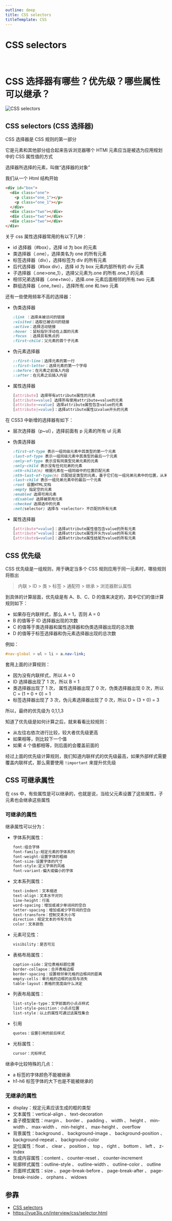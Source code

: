 ```yaml
---
outline: deep
title: CSS selectors
titleTemplate: CSS
---
```


# CSS selectors

<br>
<h1>CSS 选择器有哪些？优先级？哪些属性可以继承？</h1>

![CSS selectors](./images/css_selectors.png)

## CSS selectors (CSS 选择器)

CSS 选择器是 CSS 规则的第一部分

它是元素和其他部分组合起来告诉浏览器哪个 HTMl 元素应当是被选为应用规划中的 CSS 属性值的方式

选择器所选择的元素，叫做“选择器的对象”

我们从一个 Html 结构开始

```html
<div id="box">
  <div class="one">
    <p class="one_1"></p>
    <p class="one_1"></p>
  </div>
  <div class="two"></div>
  <div class="two"></div>
  <div class="two"></div>
</div>
```

关于 css 属性选择器常用的有以下几种：

- id 选择器（#box），选择 id 为 box 的元素
- 类选择器（.one），选择类名为 one 的所有元素
- 标签选择器（div），选择标签为 div 的所有元素
- 后代选择器（#box div），选择 id 为 box 元素内部所有的 div 元素
- 子选择器（.one>one_1），选择父元素为.one 的所有.one_1 的元素
- 相邻兄弟选择器（.one+two），选择.one 元素后面相邻的所有.two 元素
- 群组选择器（.one,.two），选择所有.one 和.two 元素

还有一些使用频率不高的选择器：

- 伪类选择器
  ```css
  :link ：选择未被访问的链接
  :visited：选取已被访问的链接
  :active：选择活动链接
  :hover ：鼠标指针浮动在上面的元素
  :focus ：选择具有焦点的
  :first-child：父元素的首个子元素
  ```
- 伪元素选择器

  ```css
  ::first-line：选择元素的第一行
  ::first-letter：选择元素的第一个字母
  ::before：在元素之前插入内容
  ::after：在元素之后插入内容
  ```

- 属性选择器

  ```css
  [attribute] 选择带有attribute属性的元素
  [attribute=value] 选择所有使用attribute=value的元素
  [attribute~=value] 选择attribute属性包含value的元素
  [attribute|=value]：选择attribute属性以value开头的元素
  ```

在 CSS3 中新增的选择器有如下：

- 层次选择器（p~ul），选择前面有 p 元素的所有 ul 元素
- 伪类选择器

  ```css
  :first-of-type 表示一组同级元素中其类型的第一个元素
  :last-of-type 表示一组同级元素中其类型的最后一个元素
  :only-of-type 表示没有同类型兄弟元素的元素
  :only-child 表示没有任何兄弟的元素
  :nth-child(n) 根据元素在一组同级中的位置匹配元素
  :nth-last-of-type(n) 匹配给定类型的元素，基于它们在一组兄弟元素中的位置，从末尾开始计数
  :last-child 表示一组兄弟元素中的最后一个元素
  :root 设置HTML文档
  :empty 指定空的元素
  :enabled 选择可用元素
  :disabled 选择被禁用元素
  :checked 选择选中的元素
  :not(selector) 选择与 <selector> 不匹配的所有元素
  ```

- 属性选择器
  ```css
  [attribute*=value]：选择attribute属性值包含value的所有元素
  [attribute^=value]：选择attribute属性开头为value的所有元素
  [attribute$=value]：选择attribute属性结尾为value的所有元素
  ```

## CSS 优先级

CSS 优先级是一组规则，用于确定当多个 CSS 规则应用于同一元素时，哪些规则将胜出

> 内联 > ID > 类 > 标签 > 通配符 > 继承 > 浏览器默认属性

到具体的计算层面，优先级是有 A、B、C、D 的值来决定的，其中它们的值计算规则如下：

- 如果存在内联样式，那么 A = 1，否则 A = 0
- B 的值等于 ID 选择器出现的次数
- C 的值等于类选择器和属性选择器和伪类选择器出现的总次数
- D 的值等于标签选择器和伪元素选择器出现的总次数

例如：

```css
#nav-global > ul > li > a.nav-link;
```

套用上面的计算规则：

- 因为没有内联样式，所以 A = 0
- ID 选择器出现了 1 次，所以 B = 1
- 类选择器出现了 1 次， 属性选择器出现了 0 次，伪类选择器出现 0 次，所以 C = (1 + 0 + 0) = 1
- 标签选择器出现了 3 次，伪元素选择器出现了 0 次，所以 D = (3 + 0) = 3

所以，最终的优先级为 0,1,1,3

知道了优先级是如何计算之后，就来看看比较规则：

- 从左往右依次进行比较，较大者优先级更高
- 如果相等，则比较下一个值
- 如果 4 个值都相等，则后面的会覆盖前面的

经过上面的优先级计算规则，我们知道内联样式的优先级最高，如果外部样式需要覆盖内联样式，那么需要使用 `!important` 来提升优先级

## CSS 可继承属性

在 css 中，有些属性是可以继承的，也就是说，当给父元素设置了这些属性，子元素也会继承这些属性

### 可继承的属性

继承属性可以分为：

- 字体系列属性：

  ```css
  font:组合字体
  font-family:规定元素的字体系列
  font-weight:设置字体的粗细
  font-size:设置字体的尺寸
  font-style:定义字体的风格
  font-variant:偏大或偏小的字体
  ```

- 文本系列属性：

  ```css
  text-indent：文本缩进
  text-align：文本水平对刘
  line-height：行高
  word-spacing：增加或减少单词间的空白
  letter-spacing：增加或减少字符间的空白
  text-transform：控制文本大小写
  direction：规定文本的书写方向
  color：文本颜色
  ```

- 元素可见性：

  ```css
  visibility：是否可见
  ```

- 表格布局属性：

  ```css
  caption-side：定位表格标题位置
  border-collapse：合并表格边框
  border-spacing：设置相邻单元格的边框间的距离
  empty-cells：单元格的边框的出现与消失
  table-layout：表格的宽度由什么决定
  ```

- 列表布局属性：

  ```css
  list-style-type：文字前面的小点点样式
  list-style-position：小点点位置
  list-style：以上的属性可通过这属性集合
  ```

- 引用

  ```css
  quotes：设置引用的前后样式
  ```

- 光标属性：
  ```css
  cursor：光标样式
  ```

继承中比较特殊的几点：

- a 标签的字体颜色不能被继承
- h1-h6 标签字体的大下也是不能被继承的

### 无继承的属性

- display：规定元素应该生成的框的类型
- 文本属性：vertical-align 、 text-decoration
- 盒子模型属性：margin 、 border 、 padding 、 width 、 height 、 min-width 、 max-width 、 min-height 、 max-height 、 overflow
- 背景属性：background 、 background-image 、 background-position 、 background-repeat 、 background-color
- 定位属性：float 、 clear 、 position 、 top 、 right 、 bottom 、 left 、 z-index
- 生成内容属性：content 、 counter-reset 、 counter-increment
- 轮廓样式属性：outline-style 、 outline-width 、 outline-color 、 outline
- 页面样式属性：size 、 page-break-before 、 page-break-after 、 page-break-inside 、 orphans 、 widows

## 参靠

- [CSS selectors](https://developer.mozilla.org/en-US/docs/Web/CSS/CSS_selectors)
- https://vue3js.cn/interview/css/selector.html
